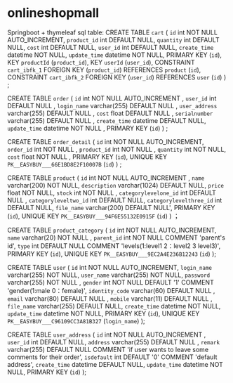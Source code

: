 # onlineshopmall
Springboot + thymeleaf
sql table:
CREATE TABLE `cart` (
  `id` int NOT NULL AUTO_INCREMENT,
  `product_id` int DEFAULT NULL,
  `quantity` int DEFAULT NULL,
  `cost` int DEFAULT NULL,
  `user_id` int DEFAULT NULL,
  `create_time` datetime NOT NULL,
  `update_time` datetime NOT NULL,
  PRIMARY KEY (`id`),
  KEY `productId` (`product_id`),
  KEY `userId` (`user_id`),
  CONSTRAINT `cart_ibfk_1` FOREIGN KEY (`product_id`) REFERENCES `product` (`id`),
  CONSTRAINT `cart_ibfk_2` FOREIGN KEY (`user_id`) REFERENCES `user` (`id`)
) ;


CREATE TABLE `order` (
  `id` int NOT NULL AUTO_INCREMENT ,
  `user_id` int DEFAULT NULL ,
  `login_name` varchar(255) DEFAULT NULL ,
  `user_address` varchar(255) DEFAULT NULL ,
  `cost` float DEFAULT NULL ,
  `serialnumber` varchar(255) DEFAULT NULL ,
  `create_time` datetime DEFAULT NULL,
  `update_time` datetime NOT NULL ,
  PRIMARY KEY (`id`)
) ;


CREATE TABLE `order_detail` (
  `id` int NOT NULL AUTO_INCREMENT,
  `order_id` int NOT NULL ,
  `product_id` int NOT NULL ,
  `quantity` int NOT NULL,
  `cost` float NOT NULL ,
  PRIMARY KEY (`id`),
  UNIQUE KEY `PK__EASYBUY___66E1BD8E2F10007B` (`id`)
) ;


CREATE TABLE `product` (
  `id` int NOT NULL AUTO_INCREMENT ,
  `name` varchar(200) NOT NULL,
  `description` varchar(1024) DEFAULT NULL,
  `price` float NOT NULL,
  `stock` int NOT NULL ,
  `categorylevelone_id` int DEFAULT NULL ,
  `categoryleveltwo_id` int DEFAULT NULL,
  `categorylevelthree_id` int DEFAULT NULL,
  `file_name` varchar(200) DEFAULT NULL',
  PRIMARY KEY (`id`),
  UNIQUE KEY `PK__EASYBUY___94F6E55132E0915F` (`id`)
) ；

CREATE TABLE `product_category` (
  `id` int NOT NULL AUTO_INCREMENT,
  `name` varchar(20) NOT NULL ,
  `parent_id` int NOT NULL COMMENT 'parent's id',
  `type` int DEFAULT NULL COMMENT 'levels(1:level1 2：level2 3 level3)',
  PRIMARY KEY (`id`),
  UNIQUE KEY `PK__EASYBUY___9EC2A4E236B12243` (`id`)
);


CREATE TABLE `user` (
  `id` int NOT NULL AUTO_INCREMENT,
  `login_name` varchar(255) NOT NULL,
  `user_name` varchar(255) NOT NULL,
  `password` varchar(255) NOT NULL ,
  `gender` int NOT NULL DEFAULT '1' COMMENT 'gender(1:male 0：female)',
  `identity_code` varchar(60) DEFAULT NULL ,
  `email` varchar(80) DEFAULT NULL ,
  `mobile` varchar(11) DEFAULT NULL ,
  `file_name` varchar(255) DEFAULT NULL,
  `create_time` datetime NOT NULL,
  `update_time` datetime NOT NULL,
  PRIMARY KEY (`id`),
  UNIQUE KEY `PK__EASYBUY___C96109CC3A81B327` (`login_name`)
);


CREATE TABLE `user_address` (
  `id` int NOT NULL AUTO_INCREMENT ,
  `user_id` int DEFAULT NULL,
  `address` varchar(255) DEFAULT NULL ,
  `remark` varchar(255) DEFAULT NULL COMMENT 'if user wants to leave some comments for their order',
  `isdefault` int DEFAULT '0' COMMENT 'default address',
  `create_time` datetime DEFAULT NULL,
  `update_time` datetime NOT NULL,
  PRIMARY KEY (`id`)
);
